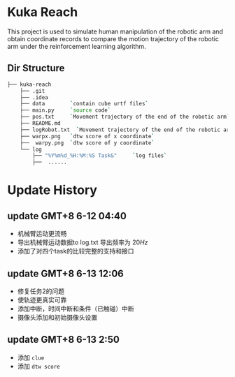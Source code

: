 # Kuka Reach

This project is used to simulate human manipulation of the robotic arm and obtain coordinate records to compare the motion trajectory of the robotic arm under the reinforcement learning algorithm.



## Dir Structure

```bash
├── kuka-reach
    ├── .git
    ├── .idea
    ├── data        `contain cube urtf files`
    ├── main.py		`source code`
    ├── pos.txt		`Movement trajectory of the end of the robotic arm`
    ├── README.md
    ├── logRobot.txt  `Movement trajectory of the end of the robotic arm !Under RL`
    ├── warpx.png	`dtw score of x coordinate`
    ├──  warpy.png	`dtw score of y coordinate`
    └── log
        ├── "%Y%m%d_%H:%M:%S Task&"		`log files`
        ├──  ......
```

# Update History

## update GMT+8 6-12 04:40

* 机械臂运动更流畅
* 导出机械臂运动数据to log.txt 导出频率为 $20Hz$
* 添加了对四个task的比较完整的支持和接口

## update GMT+8 6-13 12:06

* 修复任务2的问题
* 使轨迹更真实可靠
* 添加中断，时间中断和条件（已触碰）中断
* 摄像头添加和初始摄像头设置

## update GMT+8 6-13 2:50

* 添加 `clue`
* 添加 `dtw score`